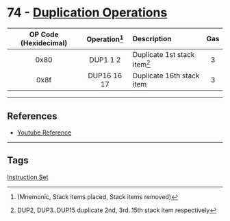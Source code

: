 # 74 - [Duplication Operations](Duplication%20Operations.md)


| OP Code (Hexidecimal) | Operation[^1]  | Description                  | Gas |
|:---------------------:|:-------------:|:---------------------------- |:---:|
|         0x80          |   DUP1 1 2    | Duplicate 1st stack item[^2]  |  3  | 
|         0x8f          |  DUP16 16 17  | Duplicate 16th stack item    |  3  |

[^1]:(Mnemonic, Stack items placed, Stack items removed)
[^2]:DUP2, DUP3..DUP15 duplicate 2nd, 3rd..15th stack item respectively

___
## References
- [Youtube Reference](https://youtu.be/MFoxW07ICKs?t=816)
___
## Tags
[Instruction Set](Instruction%20Set.md)